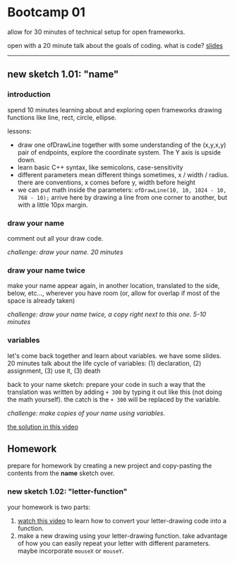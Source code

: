 # Bootcamp 01

allow for 30 minutes of technical setup for open frameworks.

open with a 20 minute talk about the goals of coding. what is code? [slides](https://docs.google.com/presentation/d/1LyL2s73L5CTtCaYfjDCRjG1mK-9FNm1_mgxFSXcamgQ/edit?usp=sharing)

---

## new sketch 1.01: "name"

### introduction

spend 10 minutes learning about and exploring open frameworks drawing functions like line, rect, circle, ellipse.

lessons:
- draw one ofDrawLine together with some understanding of the (x,y,x,y) pair of endpoints, explore the coordinate system. The Y axis is upside down.
- learn basic C++ syntax, like semicolons, case-sensitivity
- different parameters mean different things sometimes, x / width / radius. there are conventions, x comes before y, width before height
- we can put math inside the parameters: `ofDrawLine(10, 10, 1024 - 10, 768 - 10);` arrive here by drawing a line from one corner to another, but with a little 10px margin.

### draw your name

comment out all your draw code.

*challenge: draw your name. 20 minutes*

### draw your name twice

make your name appear again, in another location, translated to the side, below, etc..., wherever you have room (or, allow for overlap if most of the space is already taken)

*challenge: draw your name twice, a copy right next to this one. 5-10 minutes*

### variables

let's come back together and learn about variables. we have some slides. 20 minutes talk about the life cycle of variables: (1) declaration, (2) assignment, (3) use it, (3) death

back to your name sketch: prepare your code in such a way that the translation was written by adding `+ 300` by typing it out like this (not doing the math yourself). the catch is the `+ 300` will be replaced by the variable.

*challenge: make copies of your name using variables.*

[the solution in this video](https://www.youtube.com/watch?v=OXtYboVDcs8)

## Homework

prepare for homework by creating a new project and copy-pasting the contents from the **name** sketch over.

### new sketch 1.02: "letter-function"

your homework is two parts:

1. [watch this video](https://www.youtube.com/watch?v=bNc5wHwXPVM) to learn how to convert your letter-drawing code into a function.
2. make a new drawing using your letter-drawing function. take advantage of how you can easily repeat your letter with different parameters. maybe incorporate `mouseX` or `mouseY`.
